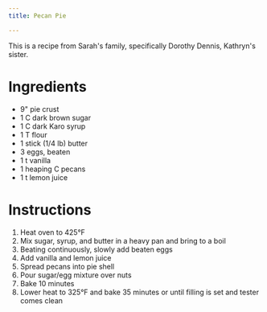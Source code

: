 ```yaml
---
title: Pecan Pie

---
```

This is a recipe from Sarah's family, specifically Dorothy Dennis, Kathryn's sister.


# Ingredients

 * 9" pie crust
 * 1 C dark brown sugar
 * 1 C dark Karo syrup
 * 1 T flour
 * 1 stick (1/4 lb) butter
 * 3 eggs, beaten
 * 1 t vanilla
 * 1 heaping C pecans
 * 1 t lemon juice

# Instructions

 1. Heat oven to 425&deg;F
 1. Mix sugar, syrup, and butter in a heavy pan and bring to a boil
 1. Beating continuously, slowly add beaten eggs
 1. Add vanilla and lemon juice
 1. Spread pecans into pie shell
 1. Pour sugar/egg mixture over nuts
 1. Bake 10 minutes
 1. Lower heat to 325&deg;F and bake 35 minutes or until filling is set and tester comes clean
